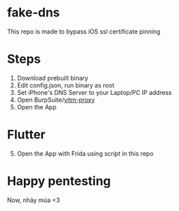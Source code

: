 # fake-dns
This repo is made to bypass iOS ssl certificate pinning

# Steps
1. Download prebuilt binary
2. Edit config.json, run binary as root
3. Set iPhone's DNS Server to your Laptop/PC IP address
4. Open BurpSuite/[vitm-proxy](https://github.com/vinhjaxt/vitm-proxy)
5. Open the App

# Flutter
5. Open the App with Frida using script in this repo

# Happy pentesting
Now, nhảy múa <3
